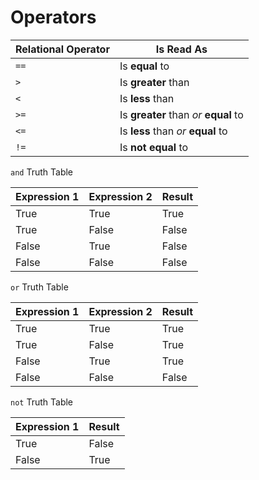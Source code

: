 # Operators

Relational Operator | Is Read As
---|---
`==` | Is **equal** to
`>` | Is **greater** than
`<` | Is **less** than
`>=` | Is **greater** than _or_ **equal** to
`<=` | Is **less** than _or_ **equal** to
`!=` | Is **not equal** to


`and` Truth Table

| Expression 1 | Expression 2 | Result|
|---|---|---|
|True | True | True|
|True | False | False|
|False | True | False|
|False | False | False|

`or` Truth Table

|Expression 1 | Expression 2 | Result|
|---|---|---|
|True | True | True|
|True | False | True|
|False | True | True|
|False | False | False|

`not` Truth Table

|Expression 1 | Result|
|---|---|
|True | False|
|False | True|

